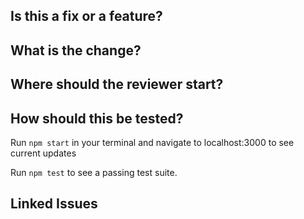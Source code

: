 ## Is this a fix or a feature?
## What is the change?
## Where should the reviewer start?
## How should this be tested?
Run `npm start` in your terminal and navigate to localhost:3000 to see current updates

Run `npm test` to see a passing test suite.
## Linked Issues